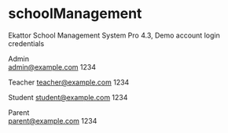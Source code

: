# schoolManagement

Ekattor School Management System Pro 4.3, Demo account login credentials 

Admin	
admin@example.com	1234	

Teacher	
teacher@example.com	1234	

Student	
student@example.com	1234	

Parent	
parent@example.com	1234	
